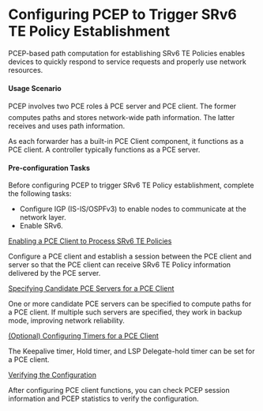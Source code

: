 Configuring PCEP to Trigger SRv6 TE Policy Establishment
========================================================

PCEP-based path computation for establishing SRv6 TE Policies enables devices to quickly respond to service requests and properly use network resources.

#### Usage Scenario

PCEP involves two PCE roles â PCE server and PCE client. The former computes paths and stores network-wide path information. The latter receives and uses path information.

As each forwarder has a built-in PCE Client component, it functions as a PCE client. A controller typically functions as a PCE server.


#### Pre-configuration Tasks

Before configuring PCEP to trigger SRv6 TE Policy establishment, complete the following tasks:

* Configure IGP (IS-IS/OSPFv3) to enable nodes to communicate at the network layer.
* Enable SRv6.


[Enabling a PCE Client to Process SRv6 TE Policies](../../../../software/nev8r10_vrpv8r16/user/vrp/dc_vrp_pcep_cfg_0013.html)

Configure a PCE client and establish a session between the PCE client and server so that the PCE client can receive SRv6 TE Policy information delivered by the PCE server.

[Specifying Candidate PCE Servers for a PCE Client](../../../../software/nev8r10_vrpv8r16/user/vrp/dc_vrp_pcep_cfg_0014.html)

One or more candidate PCE servers can be specified to compute paths for a PCE client. If multiple such servers are specified, they work in backup mode, improving network reliability.

[(Optional) Configuring Timers for a PCE Client](../../../../software/nev8r10_vrpv8r16/user/vrp/dc_vrp_pcep_cfg_0017.html)

The Keepalive timer, Hold timer, and LSP Delegate-hold timer can be set for a PCE client.

[Verifying the Configuration](../../../../software/nev8r10_vrpv8r16/user/vrp/dc_vrp_pcep_cfg_0018.html)

After configuring PCE client functions, you can check PCEP session information and PCEP statistics to verify the configuration.